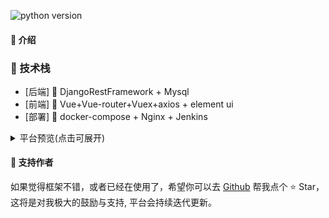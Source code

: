 ![python version](https://img.shields.io/badge/python-3.4%7C3.5%7C3.6%7C3.7%7C3.8%7C3.9%7C3.10-blue.svg)

#### 🌈 介绍

### 🎉 技术栈

- [后端] 🎨 DjangoRestFramework  + Mysql
- [前端] 🎉 Vue+Vue-router+Vuex+axios + element ui
- [部署] 🎃 docker-compose + Nginx + Jenkins

<details>
<summary>平台预览(点击可展开)</summary>

#### 🍦 项目管理

![](https://github.com/xiaoxiaolulu/EasyPost/blob/master/backend/static/1219141210.png)

#### 🍦 环境管理

![](https://github.com/xiaoxiaolulu/EasyPost/blob/master/backend/static/1219141313.png)

#### 🍦 地址管理

![](https://github.com/xiaoxiaolulu/EasyPost/blob/master/backend/static/219141328.png)

</details>


#### 💌 支持作者
如果觉得框架不错，或者已经在使用了，希望你可以去 <a target="_blank" href="https://github.com/xiaoxiaolulu/EasyPost">Github</a> 帮我点个 ⭐ Star，这将是对我极大的鼓励与支持, 平台会持续迭代更新。
